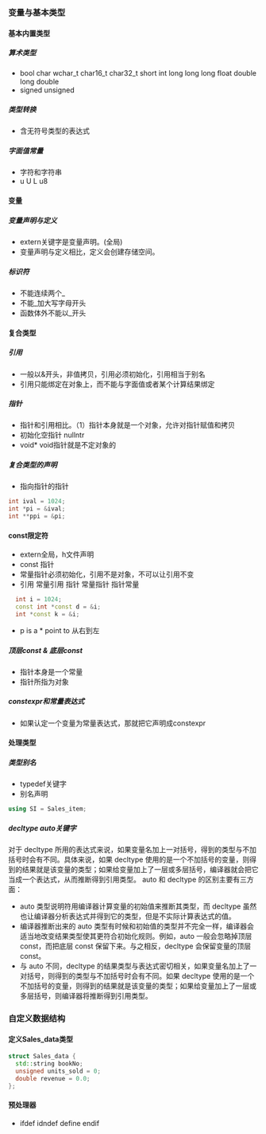 ### 变量与基本类型

#### 基本内置类型

##### 算术类型
- bool char wchar_t char16_t char32_t short int long long long float double long double
- signed unsigned

##### 类型转换
- 含无符号类型的表达式

##### 字面值常量
- 字符和字符串
- u U L u8

#### 变量
##### 变量声明与定义
- extern关键字是变量声明。(全局)
- 变量声明与定义相比，定义会创建存储空间。

##### 标识符
- 不能连续两个_
- 不能_加大写字母开头
- 函数体外不能以_开头

#### 复合类型

##### 引用
- 一般以&开头，非值拷贝，引用必须初始化，引用相当于别名
- 引用只能绑定在对象上，而不能与字面值或者某个计算结果绑定


##### 指针
- 指针和引用相比。（1）指针本身就是一个对象，允许对指针赋值和拷贝
- 初始化空指针 nullntr
- void* void指针就是不定对象的

##### 复合类型的声明
- 指向指针的指针
```C++
int ival = 1024;
int *pi = &ival;
int **ppi = &pi;
```

#### const限定符
- extern全局，h文件声明
- const 指针
- 常量指针必须初始化，引用不是对象，不可以让引用不变
- 引用 常量引用 指针 常量指针 指针常量
```C++
  int i = 1024;
  const int *const d = &i;
  int *const k = &i;
```
- p is a  * point to 从右到左

##### 顶层const & 底层const
- 指针本身是一个常量
- 指针所指为对象

##### constexpr和常量表达式
- 如果认定一个变量为常量表达式，那就把它声明成constexpr

#### 处理类型
##### 类型别名
- typedef关键字
- 别名声明
```C++
using SI = Sales_item;
```
##### decltype auto关键字
对于 decltype 所用的表达式来说，如果变量名加上一对括号，得到的类型与不加括号时会有不同。具体来说，如果 decltype 使用的是一个不加括号的变量，则得到的结果就是该变量的类型；如果给变量加上了一层或多层括号，编译器就会把它当成一个表达式，从而推断得到引用类型。
auto 和 decltype 的区别主要有三方面：

- auto 类型说明符用编译器计算变量的初始值来推断其类型，而 decltype 虽然也让编译器分析表达式并得到它的类型，但是不实际计算表达式的值。
- 编译器推断出来的 auto 类型有时候和初始值的类型并不完全一样，编译器会适当地改变结果类型使其更符合初始化规则。例如，auto 一般会忽略掉顶层 const，而把底层 const 保留下来。与之相反，decltype 会保留变量的顶层 const。
- 与 auto 不同，decltype 的结果类型与表达式密切相关，如果变量名加上了一对括号，则得到的类型与不加括号时会有不同。如果 decltype 使用的是一个不加括号的变量，则得到的结果就是该变量的类型；如果给变量加上了一层或多层括号，则编译器将推断得到引用类型。

### 自定义数据结构
#### 定义Sales_data类型
```C++
struct Sales_data {
  std::string bookNo;
  unsigned units_sold = 0;
  double revenue = 0.0;
};
```

#### 预处理器
- ifdef idndef define endif


